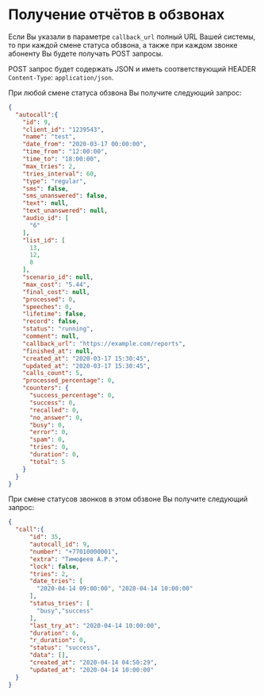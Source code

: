 # Получение отчётов в обзвонах

Если Вы указали в параметре `callback_url` полный URL Вашей системы, то при каждой смене статуса обзвона, а также при каждом звонке абоненту Вы будете получать POST запросы.

POST запрос будет содержать JSON и иметь соответствующий HEADER `Content-Type`: `application/json`.

При любой смене статуса обзвона Вы получите следующий запрос:

```json
{
  "autocall":{
    "id": 9,
    "client_id": "1239543",
    "name": "test",
    "date_from": "2020-03-17 00:00:00",
    "time_from": "12:00:00",
    "time_to": "18:00:00",
    "max_tries": 2,
    "tries_interval": 60,
    "type": "regular",
    "sms": false,
    "sms_unanswered": false,
    "text": null,
    "text_unanswered": null,
    "audio_id": [
      "6"
    ],
    "list_id": [
      13,
      12,
      8
    ],
    "scenario_id": null,
    "max_cost": "5.44",
    "final_cost": null,
    "processed": 0,
    "speeches": 0,
    "lifetime": false,
    "record": false,
    "status": "running",
    "comment": null,
    "callback_url": "https://example.com/reports",
    "finished_at": null,
    "created_at": "2020-03-17 15:30:45",
    "updated_at": "2020-03-17 15:30:45",
    "calls_count": 5,
    "processed_percentage": 0,
    "counters": {
      "success_percentage": 0,
      "success": 0,
      "recalled": 0,
      "no_answer": 0,
      "busy": 0,
      "error": 0,
      "spam": 0,
      "tries": 0,
      "duration": 0,
      "total": 5
    }
  }
}
```

При смене статусов звонков в этом обзвоне Вы получите следующий запрос:

```json
{
  "call":{
      "id": 35,
      "autocall_id": 9,
      "number": "+77010000001",
      "extra": "Тимофеев А.Р.",
      "lock": false,
      "tries": 2,
      "date_tries": [
        "2020-04-14 09:00:00", "2020-04-14 10:00:00"
      ],
      "status_tries": [
        "busy","success"
      ],
      "last_try_at": "2020-04-14 10:00:00",
      "duration": 6,
      "r_duration": 0,
      "status": "success",
      "data": [],
      "created_at": "2020-04-14 04:50:29",
      "updated_at": "2020-04-14 10:00:00"
  }
}
```

